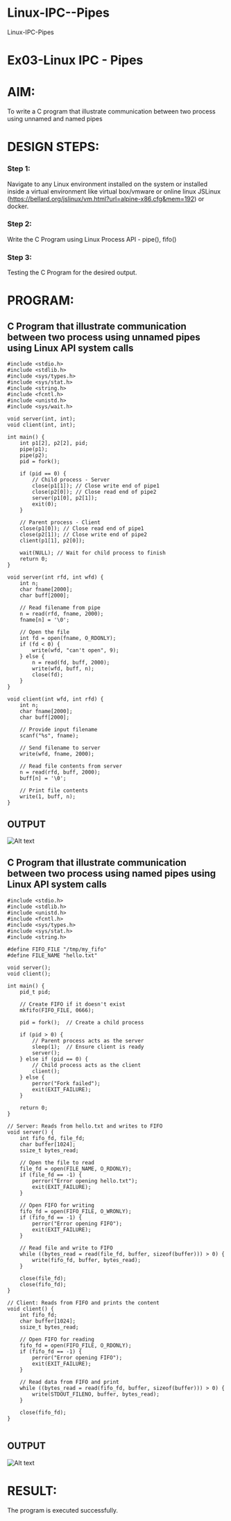 # Linux-IPC--Pipes
Linux-IPC-Pipes


# Ex03-Linux IPC - Pipes

# AIM:
To write a C program that illustrate communication between two process using unnamed and named pipes

# DESIGN STEPS:

### Step 1:

Navigate to any Linux environment installed on the system or installed inside a virtual environment like virtual box/vmware or online linux JSLinux (https://bellard.org/jslinux/vm.html?url=alpine-x86.cfg&mem=192) or docker.

### Step 2:

Write the C Program using Linux Process API - pipe(), fifo()

### Step 3:

Testing the C Program for the desired output. 

# PROGRAM:

## C Program that illustrate communication between two process using unnamed pipes using Linux API system calls

```
#include <stdio.h>
#include <stdlib.h>
#include <sys/types.h> 
#include <sys/stat.h> 
#include <string.h> 
#include <fcntl.h> 
#include <unistd.h>
#include <sys/wait.h>

void server(int, int); 
void client(int, int); 

int main() { 
    int p1[2], p2[2], pid; 
    pipe(p1); 
    pipe(p2); 
    pid = fork(); 

    if (pid == 0) { 
        // Child process - Server
        close(p1[1]); // Close write end of pipe1
        close(p2[0]); // Close read end of pipe2
        server(p1[0], p2[1]); 
        exit(0);
    } 

    // Parent process - Client
    close(p1[0]); // Close read end of pipe1
    close(p2[1]); // Close write end of pipe2
    client(p1[1], p2[0]); 
    
    wait(NULL); // Wait for child process to finish
    return 0; 
} 

void server(int rfd, int wfd) { 
    int n; 
    char fname[2000]; 
    char buff[2000];

    // Read filename from pipe
    n = read(rfd, fname, 2000);
    fname[n] = '\0';

    // Open the file
    int fd = open(fname, O_RDONLY);
    if (fd < 0) { 
        write(wfd, "can't open", 9); 
    } else { 
        n = read(fd, buff, 2000); 
        write(wfd, buff, n); 
        close(fd);
    } 
}

void client(int wfd, int rfd) {
    int n; 
    char fname[2000];
    char buff[2000];

    // Provide input filename
    scanf("%s", fname);

    // Send filename to server
    write(wfd, fname, 2000);

    // Read file contents from server
    n = read(rfd, buff, 2000);
    buff[n] = '\0';

    // Print file contents
    write(1, buff, n);
}

```



## OUTPUT

![Alt text](img/pipe_op.png)



## C Program that illustrate communication between two process using named pipes using Linux API system calls

```
#include <stdio.h>
#include <stdlib.h>
#include <unistd.h>
#include <fcntl.h>
#include <sys/types.h>
#include <sys/stat.h>
#include <string.h>

#define FIFO_FILE "/tmp/my_fifo"
#define FILE_NAME "hello.txt"

void server();
void client();

int main() {
    pid_t pid;

    // Create FIFO if it doesn't exist
    mkfifo(FIFO_FILE, 0666);

    pid = fork();  // Create a child process

    if (pid > 0) {
        // Parent process acts as the server
        sleep(1);  // Ensure client is ready
        server();
    } else if (pid == 0) {
        // Child process acts as the client
        client();
    } else {
        perror("Fork failed");
        exit(EXIT_FAILURE);
    }

    return 0;
}

// Server: Reads from hello.txt and writes to FIFO
void server() {
    int fifo_fd, file_fd;
    char buffer[1024];
    ssize_t bytes_read;

    // Open the file to read
    file_fd = open(FILE_NAME, O_RDONLY);
    if (file_fd == -1) {
        perror("Error opening hello.txt");
        exit(EXIT_FAILURE);
    }

    // Open FIFO for writing
    fifo_fd = open(FIFO_FILE, O_WRONLY);
    if (fifo_fd == -1) {
        perror("Error opening FIFO");
        exit(EXIT_FAILURE);
    }

    // Read file and write to FIFO
    while ((bytes_read = read(file_fd, buffer, sizeof(buffer))) > 0) {
        write(fifo_fd, buffer, bytes_read);
    }

    close(file_fd);
    close(fifo_fd);
}

// Client: Reads from FIFO and prints the content
void client() {
    int fifo_fd;
    char buffer[1024];
    ssize_t bytes_read;

    // Open FIFO for reading
    fifo_fd = open(FIFO_FILE, O_RDONLY);
    if (fifo_fd == -1) {
        perror("Error opening FIFO");
        exit(EXIT_FAILURE);
    }

    // Read data from FIFO and print
    while ((bytes_read = read(fifo_fd, buffer, sizeof(buffer))) > 0) {
        write(STDOUT_FILENO, buffer, bytes_read);
    }

    close(fifo_fd);
}


```




## OUTPUT

![Alt text](img/fifo_op.png)


# RESULT:
The program is executed successfully.
